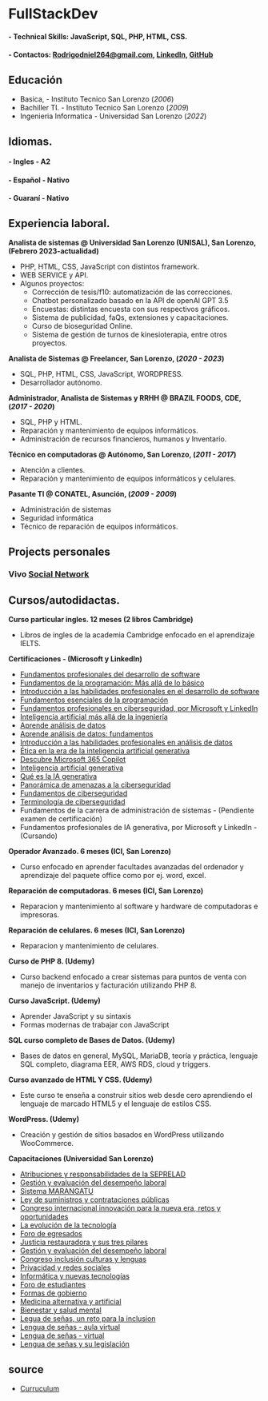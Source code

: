 # FullStackDev
#### - Technical Skills: JavaScript, SQL, PHP, HTML, CSS.
#### - Contactos: [Rodrigodniel264@gmail.com](mailto:Rodrigodniel264@gmail.com), [LinkedIn](https://www.linkedin.com/in/rodrigo-mereles-1b4b1a220/), [GitHub](https://github.com/Rokudou264/)

## Educación
- Basica, - Instituto Tecnico San Lorenzo (_2006_)				       		
- Bachiller TI. - Instituto Tecnico San Lorenzo (_2009_)       		
- Ingenieria Informatica - Universidad San Lorenzo (_2022_)

## Idiomas.
#### - Ingles - A2
#### - Español - Nativo
#### - Guaraní - Nativo

## Experiencia laboral.

**Analista de sistemas @ Universidad San Lorenzo (UNISAL), San Lorenzo, (Febrero 2023-actualidad)**
- PHP, HTML, CSS, JavaScript con distintos framework.
- WEB SERVICE y API.
- Algunos proyectos:
  - Corrección de tesis/f10: automatización de las correcciones.
  - Chatbot personalizado basado en la API de openAI GPT 3.5
  - Encuestas: distintas encuesta con sus respectivos gráficos.
  - Sistema de publicidad, faQs, extensiones y capacitaciones.
  - Curso de bioseguridad Online.
  - Sistema de gestión de turnos de kinesioterapia, entre otros proyectos.
    
**Analista de Sistemas @ Freelancer, San Lorenzo, (_2020 - 2023_)**
- SQL, PHP, HTML, CSS, JavaScript, WORDPRESS.
- Desarrollador autónomo.
  
**Administrador, Analista de Sistemas y RRHH @ BRAZIL FOODS, CDE, (_2017 - 2020_)**
- SQL, PHP y HTML.
- Reparación y mantenimiento de equipos informáticos.
- Administración de recursos financieros, humanos y Inventario.
  
**Técnico en computadoras @ Autónomo, San Lorenzo, (_2011 - 2017_)**
- Atención a clientes.
- Reparación y mantenimiento de equipos informáticos y celulares.
  
**Pasante TI @ CONATEL, Asunción, (_2009 - 2009_)**
- Administración de sistemas
- Seguridad informática
- Técnico de reparación de equipos informáticos.

## Projects personales
### Vivo [Social Network](https://github.com/Rokudou264/vivo_redsocial)

## Cursos/autodidactas.

**Curso particular ingles. 12 meses (2 libros Cambridge)**
- Libros de ingles de la academia Cambridge enfocado en el aprendizaje IELTS.
  
**Certificaciones - (Microsoft y LinkedIn)**
- [Fundamentos profesionales del desarrollo de software](https://www.linkedin.com/learning/certificates/45fab69ed13d385e780e71acb2ad058f92c762ac8d26d75e93add6a559f1688b)
- [Fundamentos de la programación: Más allá de lo básico](https://www.linkedin.com/learning/certificates/23fc590ef7010f352ff87d8fb504f42e75e884e482a716968a1a5b6958346682)
- [Introducción a las habilidades profesionales en el desarrollo de software](https://www.linkedin.com/learning/certificates/e93377d33f60ae02d0657206e013ea840bbc4be4389783bb737bfff70adae39d)
- [Fundamentos esenciales de la programación](https://www.linkedin.com/learning/certificates/c2c8c50f92693b686766e7f64bcb9a0731bc296a760625bd1237f78d07007ae4)
- [Fundamentos profesionales en ciberseguridad, por Microsoft y LinkedIn](https://www.linkedin.com/learning/certificates/ec50b238d541317f43600c03165a2668dd8deb8032ab1e76c30bfb02cc35fc25)
- [Inteligencia artificial más allá de la ingeniería](https://www.linkedin.com/learning/certificates/85980c3560e9bbdb29e2de92ad7e2bc413fc5b0a2539e1f02f43082193007202)
- [Aprende análisis de datos](https://www.linkedin.com/learning/certificates/fc0a8272b9ff0d3d502a2f649d179bfbff28a4c662b62b288997caa4e6ac30eb)
- [Aprende análisis de datos: fundamentos](https://www.linkedin.com/learning/certificates/63b48b55d98e73633cb2f11fa41a8c16360e3d220c63ae60e057e78d1f60f793)
- [Introducción a las habilidades profesionales en análisis de datos](https://www.linkedin.com/learning/certificates/ab097e1b345fb7b68c017b787131de200c1da35e1b5e8924aac8358138e68a09)
- [Ética en la era de la inteligencia artificial generativa](https://www.linkedin.com/learning/certificates/bc9cef97493cbb4d1dfe07c658ba01b39120d349e48f66c20504ff33fab5ec8f)
- [Descubre Microsoft 365 Copilot](https://www.linkedin.com/learning/certificates/94a0989bf90c10dacbc4bee0c108103e65e4a2f002e451ff29ccfcd3fae42ed4)
- [Inteligencia artificial generativa](https://www.linkedin.com/learning/certificates/11a4450e4dcd373e749055394340e15cd9871fe66f820276a3f3684d5fe8ea21)
- [Qué es la IA generativa](https://www.linkedin.com/learning/certificates/f157358d0201f52ea6a854a6bf34bba2a9f10ad2186459404c8b08a9356e0c2f)
- [Panorámica de amenazas a la ciberseguridad](https://www.linkedin.com/learning/certificates/9a61871326dbcbdca30b903efe7bb5c2d2323618417b97a15cff72e501c21396)
- [Fundamentos de ciberseguridad](https://www.linkedin.com/learning/certificates/ab52ff8923bf00686976492af341a9f8ff1b0bf329f084b5fb0fa118301e652e)
- [Terminología de ciberseguridad](https://www.linkedin.com/learning/certificates/750bc29684f3d86b6ece519f5cb3d709f8da44f0a98766f25472223dc84e480d)
- Fundamentos de la carrera de administración de sistemas - (Pendiente examen de certificación)
- Fundamentos profesionales de IA generativa, por Microsoft y LinkedIn - (Cursando)

**Operador Avanzado. 6 meses (ICI, San Lorenzo)**
- Curso enfocado en aprender facultades avanzadas del ordenador y aprendizaje del paquete office como por ej. word, excel.
  
**Reparación de computadoras. 6 meses (ICI, San Lorenzo)**
- Reparacion y mantenimiento al software y hardware de computadoras e impresoras.

**Reparación de celulares. 6 meses (ICI, San Lorenzo)**
- Reparacion y mantenimiento de celulares.

**Curso de PHP 8. (Udemy)**
- Curso backend enfocado a crear sistemas para puntos de venta con manejo de inventarios y facturación utilizando PHP 8.

**Curso JavaScript. (Udemy)**
- Aprender JavaScript y su sintaxis
- Formas modernas de trabajar con JavaScript

**SQL curso completo de Bases de Datos. (Udemy)**
- Bases de datos en general, MySQL, MariaDB, teoría y práctica, lenguaje SQL completo, diagrama EER, AWS RDS, cloud y triggers.

**Curso avanzado de HTML Y CSS. (Udemy)**
- Este curso te enseña a construir sitios web desde cero aprendiendo el lenguaje de marcado HTML5 y el lenguaje de estilos CSS.

**WordPress. (Udemy)**
- Creación y gestión de sitios basados en WordPress utilizando WooCommerce.

**Capacitaciones (Universidad San Lorenzo)**
- [Atribuciones y responsabilidades de la SEPRELAD](https://drive.google.com/file/d/1gO5myGzPUxHLNxF4vJtkOfYNRHbEf5Rs/view?usp=sharing)
- [Gestión y evaluación del desempeño laboral](https://drive.google.com/file/d/14EkNMv721uX4ICmcnhQirMeEV3K-klP_/view?usp=sharing)
- [Sistema MARANGATU](https://drive.google.com/file/d/1olt5LcULZ-CNaSBk4wyLuHNbbcQMrarL/view?usp=sharing)
- [Ley de suministros y contrataciones públicas](https://drive.google.com/file/d/1YwiBMc6iPhqqteFXoA3bDuKP7xiD3EJU/view?usp=sharing)
- [Congreso internacional innovación para la nueva era, retos y oportunidades](https://drive.google.com/file/d/1uCc4bTKKBYixASU0AC5eYm-eGS10iSFI/view?usp=sharing)
- [La evolución de la tecnología](https://drive.google.com/file/d/1bEDsYX4Ov6spvSpdSr-okobbtyN7j0um/view?usp=sharing)
- [Foro de egresados](https://drive.google.com/file/d/1rjJtJFh9vgfyhSeH1AKh922Hyo1gkLDB/view?usp=sharing)
- [Justicia restauradora y sus tres pilares](https://drive.google.com/file/d/1Cwjf2SyhS8ypsA2DOKP8jDHhY8Y1YgRu/view?usp=sharing)
- [Gestión y evaluación del desempeño laboral](https://drive.google.com/file/d/1EUd2daByagIYiGlH46yC08QXz_03au8s/view?usp=sharing)
- [Congreso inclusión culturas y lenguas](https://drive.google.com/file/d/1nHy6DZSJakGhhzTfiKGMcWJGCMWoELnN/view?usp=sharing)
- [Privacidad y redes sociales](https://drive.google.com/file/d/15Qtm701aOEWDFTkUsPADuIMj6I-qwg0m/view?usp=sharing)
- [Informática y nuevas tecnologías](https://drive.google.com/file/d/1c7kOgXaIV_U3BpxhMA215eACDDFbjqGn/view?usp=sharing)
- [Foro de estudiantes](https://drive.google.com/file/d/1pvy5iJdyKVn92zIbqH36c0QFi3cbH-96/view?usp=sharing)
- [Formas de gobierno](https://drive.google.com/file/d/1pA90CZzPPpFLEqGmsn5sCfVyumyeylLi/view?usp=sharing)
- [Medicina alternativa y artificial](https://drive.google.com/file/d/1EDYd2lgBX4_4SZUXlPMmcVBK0eV86_AO/view?usp=sharing)
- [Bienestar y salud mental](https://drive.google.com/file/d/1P9evYHyNE6sfcTQGPIbdJNO5Pcibp81n/view?usp=sharing)
- [Legua de señas, un reto para la inclusion](https://drive.google.com/file/d/1BdxkVgsxEd-rLEQBKKm1DwZbX9DeA-GA/view?usp=sharing)
- [Lengua de señas - aula virtual](https://drive.google.com/file/d/1uUdgCrYhQZrdeK2_H4J8j0rbTo_N1EAM/view?usp=sharing)
- [Lengua de señas - virtual](https://drive.google.com/file/d/1xGDpGiwzARHwQFdRaYSc12PG1D78WEao/view?usp=sharing)
- [Lengua de señas y su legislación](https://drive.google.com/file/d/1e5_3f_KL6zsLFyAmlIVM18SK4J9tSbyt/view?usp=sharing)

## source
- [Curruculum](https://www.Rokudou264.github.io/portfolio)
